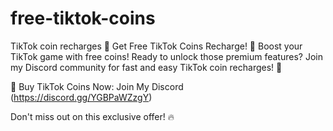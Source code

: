 # free-tiktok-coins
TikTok coin recharges
💸 Get Free TikTok Coins Recharge! 💸
Boost your TikTok game with free coins! Ready to unlock those premium features? Join my Discord community for fast and easy TikTok coin recharges! 🚀

🔗 Buy TikTok Coins Now: Join My Discord (https://discord.gg/YGBPaWZzgY)

Don't miss out on this exclusive offer! 🔥
